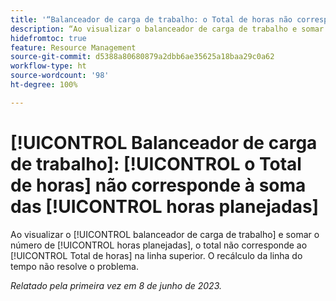 ```yaml
---
title: '“Balanceador de carga de trabalho: o Total de horas não corresponde à soma das Horas planejadas”'
description: “Ao visualizar o balanceador de carga de trabalho e somar o número de horas planejadas, o total não corresponde ao Total de horas na linha superior. O recálculo da linha do tempo não resolve o problema.”
hidefromtoc: true
feature: Resource Management
source-git-commit: d5388a80680879a2dbb6ae35625a18baa29c0a62
workflow-type: ht
source-wordcount: '98'
ht-degree: 100%

---
```



# [!UICONTROL Balanceador de carga de trabalho]: [!UICONTROL o Total de horas] não corresponde à soma das [!UICONTROL horas planejadas]

Ao visualizar o [!UICONTROL balanceador de carga de trabalho] e somar o número de [!UICONTROL horas planejadas], o total não corresponde ao [!UICONTROL Total de horas] na linha superior. O recálculo da linha do tempo não resolve o problema.

_Relatado pela primeira vez em 8 de junho de 2023._


